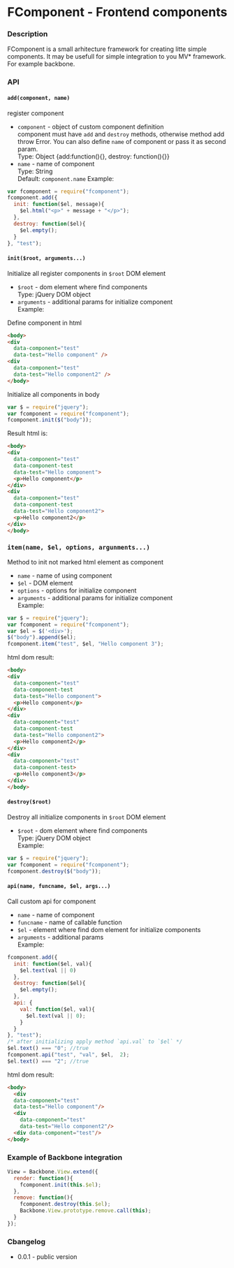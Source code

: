 FComponent - Frontend components
==========
### Description
FComponent is a small arhitecture framework for creating litte
simple components. It may be usefull for simple integration to you
MV* framework. For example backbone.

### API
#### `add(component, name)`  
register component  

- `component` - object of custom component definition  
              component must have `add` and `destroy` methods,
              otherwise method add throw Error. You can also
              define `name` of component or pass it as second 
              param.  
Type: Object {add:function(){}, destroy: function(){}}  
- `name` - name of component  
Type: String  
Default: `component.name` 
Example:  
```javascript
var fcomponent = require("fcomponent");
fcomponent.add({
  init: function($el, message){
    $el.html("<p>" + message + "</p>");
  },
  destroy: function($el){
    $el.empty();
  }
}, "test");
```

#### `init($root, arguments...)`  
Initialize all register components in `$root` DOM element  
- `$root` - dom element where find components  
Type: jQuery DOM object  
- `arguments` - additional params for initialize component  
Example:

Define component in html
```html
<body>
<div 
  data-component="test" 
  data-test="Hello component" />
<div 
  data-component="test" 
  data-test="Hello component2" />
</body>
```

Initialize all components in body
```javascript
var $ = require("jquery");
var fcomponent = require("fcomponent");
fcomponent.init($("body"));
```

Result html is:
```html
<body>
<div 
  data-component="test" 
  data-component-test
  data-test="Hello component">
  <p>Hello component</p>
</div>
<div 
  data-component="test" 
  data-component-test
  data-test="Hello component2">
  <p>Hello component2</p>
</div>
</body>
```

### `item(name, $el, options, argunments...)`  
Method to init not marked html element as component  
- `name` - name of using component  
- `$el` - DOM element  
- `options` - options for initialize component
- `arguments` - additional params for initialize component  
Example:  

```javascript
var $ = require("jquery");
var fcomponent = require("fcomponent");
var $el = $('<div>');
$("body").append($el);
fcomponent.item("test", $el, "Hello component 3");
```

html dom result:
```html
<body>
<div 
  data-component="test" 
  data-component-test
  data-test="Hello component">
  <p>Hello component</p>
</div>
<div 
  data-component="test" 
  data-component-test
  data-test="Hello component2">
  <p>Hello component2</p>
</div>
<div 
  data-component="test" 
  data-component-test>
  <p>Hello component3</p>
</div>
</body>
```

#### `destroy($root)`
Destroy all initialize components in `$root` DOM element
- `$root` - dom element where find components  
Type: jQuery DOM object  
Example:  
```javascript
var $ = require("jquery");
var fcomponent = require("fcomponent");
fcomponent.destroy($("body"));
```

#### `api(name, funcname, $el, args...)`  
Call custom api for component
- `name` - name of component  
- `funcname` - name of callable function  
- `$el` - element where find dom element for initialize components  
- `arguments` - additional params  
Example:
```javascript
fcomponent.add({
  init: function($el, val){
    $el.text(val || 0)
  },
  destroy: function($el){
    $el.empty();
  },
  api: {
    val: function($el, val){
      $el.text(val || 0);
    }
  }
}, "test");
/* after initializing apply method `api.val` to `$el` */
$el.text() === "0"; //true
fcomponent.api("test", "val", $el,  2);
$el.text() === "2"; //true
```  

html dom result:
```html
<body>
  <div 
  data-component="test" 
  data-test="Hello component"/>
  <div 
    data-component="test" 
    data-test="Hello component2"/>
  <div data-component="test"/>
</body>
```

### Example of Backbone integration
```javascript
View = Backbone.View.extend({
  render: function(){
    fcomponent.init(this.$el);
  },
  remove: function(){
    fcomponent.destroy(this.$el);
    Backbone.View.prototype.remove.call(this);
  }
});
```
### Cbangelog
- 0.0.1 - public version
